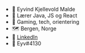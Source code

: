 - 👋 Eyvind Kjellevold Malde
- 🌱 Lærer Java, JS og React
- 👀 Gaming, tech, orientering
- :world_map: Bergen, Norge
- 👯 [LinkedIn](https://www.linkedin.com/in/eyvmal/)
- 👾 Eyv#4130
<!--
- 🔭 I’m currently working on ...

- 👯 I’m looking to collaborate on ...
- 🤔 I’m looking for help with ...
- 💬 Ask me about ...
- 📫 How to reach me: ...
- 😄 Pronouns: ...
- ⚡ Fun fact: ...
-->
